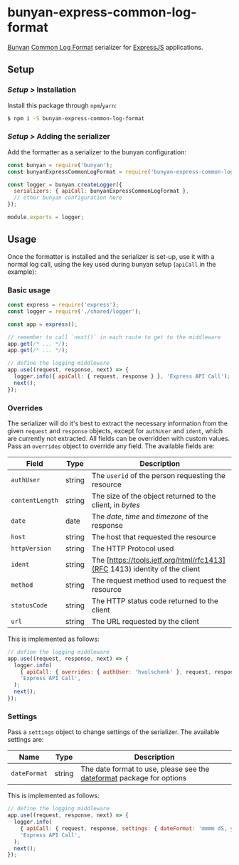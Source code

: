 # bunyan-express-common-log-format

[Bunyan](https://github.com/trentm/node-bunyan)
[Common Log Format](https://en.wikipedia.org/wiki/Common_Log_Format) serializer for
[ExpressJS](https://expressjs.com/) applications.

## Setup

### _Setup >_ Installation

Install this package through `npm`/`yarn`:

```sh
$ npm i -S bunyan-express-common-log-format
```

### _Setup >_ Adding the serializer

Add the formatter as a serializer to the bunyan configuration:

```js
const bunyan = require('bunyan');
const bunyanExpressCommonLogFormat = require('bunyan-express-common-log-format');

const logger = bunyan.createLogger({
  serializers: { apiCall: bunyanExpressCommonLogFormat },
  // other bunyan configuration here
});

module.exports = logger;
```

## Usage

Once the formatter is installed and the serializer is set-up, use it with a normal log call, using
the key used during bunyan setup (`apiCall` in the example):

### Basic usage

```js
const express = require('express');
const logger = require('./shared/logger');

const app = express();

// remember to call `next()` in each route to get to the middleware
app.get(/* ... */);
app.get(/* ... */);

// define the logging middleware
app.use((request, response, next) => {
  logger.info({ apiCall: { request, response } }, 'Express API Call');
  next();
});
```

### Overrides

The serializer will do it's best to extract the necessary information from the given `request` and
`response` objects, except for `authUser` and `ident`, which are currently not extracted. All fields
can be overridden with custom values. Pass an `overrides` object to override any field. The
available fields are:

| Field           | Type   | Description                                                                |
| --------------- | ------ | -------------------------------------------------------------------------- |
| `authUser`      | string | The `userid` of the person requesting the resource                         |
| `contentLength` | string | The size of the object returned to the client, in _bytes_                  |
| `date`          | date   | The _date_, _time_ and _timezone_ of the response                          |
| `host`          | string | The host that requested the resource                                       |
| `httpVersion`   | string | The HTTP Protocol used                                                     |
| `ident`         | string | The [https://tools.ietf.org/html/rfc1413](RFC 1413) identity of the client |
| `method`        | string | The request method used to request the resource                            |
| `statusCode`    | string | The HTTP status code returned to the client                                |
| `url`           | string | The URL requested by the client                                            |

This is implemented as follows:

```js
// define the logging middleware
app.use((request, response, next) => {
  logger.info(
    { apiCall: { overrides: { authUser: 'hvolschenk' }, request, response } },
    'Express API Call',
  );
  next();
});
```

### Settings

Pass a `settings` object to change settings of the serializer. The available settings are:

| Name         | Type   | Description |
| ------------ | ------ | ----------- |
| `dateFormat` | string | The date format to use, please see the [dateformat](https://www.npmjs.com/package/dateformat) package for options |

This is implemented as follows:

```js
// define the logging middleware
app.use((request, response, next) => {
  logger.info(
    { apiCall: { request, response, settings: { dateFormat: 'mmmm dS, yyyy, h:MM:ss TT' } } },
    'Express API Call',
  );
  next();
});
```

